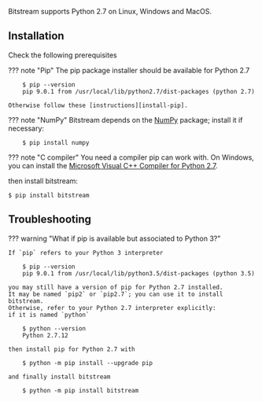 

Bitstream supports Python 2.7 on Linux, Windows and MacOS.

Installation
--------------------------------------------------------------------------------

Check the following prerequisites 

??? note "Pip"
    The pip package installer should be available for Python 2.7

        $ pip --version
        pip 9.0.1 from /usr/local/lib/python2.7/dist-packages (python 2.7)

    Otherwise follow these [instructions][install-pip].

??? note "NumPy"
    Bitstream depends on the [NumPy] package; install it if necessary:

        $ pip install numpy

??? note "C compiler"
    You need a compiler pip can work with. 
    On Windows, you can install the 
    [Microsoft Visual C++ Compiler for Python 2.7][MSVC].

then install bitstream:

    $ pip install bitstream

[pip]: https://pypi.python.org/pypi/pip
[install-pip]: https://pip.pypa.io/en/stable/installing/
[NumPy]: http://www.numpy.org/
[MSVC]: https://www.microsoft.com/en-us/download/details.aspx?id=44266



Troubleshooting
--------------------------------------------------------------------------------

??? warning "What if pip is available but associated to Python 3?"

    If `pip` refers to your Python 3 interpreter

        $ pip --version
        pip 9.0.1 from /usr/local/lib/python3.5/dist-packages (python 3.5)

    you may still have a version of pip for Python 2.7 installed.
    It may be named `pip2` or `pip2.7`; you can use it to install bitstream.
    Otherwise, refer to your Python 2.7 interpreter explicitly: 
    if it is named `python`

        $ python --version
        Python 2.7.12

    then install pip for Python 2.7 with

        $ python -m pip install --upgrade pip

    and finally install bitstream

        $ python -m pip install bitstream



